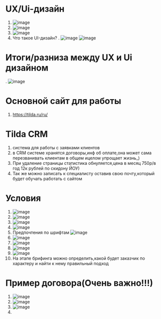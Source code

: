 # UX/Ui-дизайн
1. ![image](https://github.com/user-attachments/assets/1c3764ab-77f6-407e-8e27-43c1988ce496)
2. ![image](https://github.com/user-attachments/assets/0ff1f5be-82ec-46a4-bb71-85b5b6063d7e)
3. ![image](https://github.com/user-attachments/assets/e0488a25-c3b8-44d9-a9b1-324f703d740a)
4. Что такое UI-дизайн?
. ![image](https://github.com/user-attachments/assets/75c86216-7e37-499d-933d-7dae2e00bd5a)
![image](https://github.com/user-attachments/assets/f6f560a5-1dc5-45f1-a499-4067d57586cb)
# Итоги/разниза между UX и Ui дизайном
. ![image](https://github.com/user-attachments/assets/c6a94661-0e82-4561-aa5c-2daacdaa6601)
# Основной сайт для работы
1. https://tilda.ru/ru/
# Tilda CRM 
1. система для работы с заявками клиентов
2. в CRM системе хранятся договоры,инф об оплате,она может сама перезванивать клиентам в общем ицелом упрощает жизнь_)
3. При удаление страницы статистика обнуляется,цена в месяц 750р/в год 12к рублей по скидону ЙОУ)
4. Так же можно записать к специалисту оставив свою почту,который будет обучать работать с сайтом

# Условия
1. ![image](https://github.com/user-attachments/assets/af3a1662-f23f-4461-a2ff-c04b5dd95b31)
2. ![image](https://github.com/user-attachments/assets/7fff105b-a496-4723-99a4-d37466d03633)
3. ![image](https://github.com/user-attachments/assets/fc63761c-a95d-42d3-8afd-cd2e108378be)
4. ![image](https://github.com/user-attachments/assets/38aa51e6-86a6-4983-9d02-f1a46394b634)
5. Предпочтения по шрифтам ![image](https://github.com/user-attachments/assets/98da59da-3b38-417d-afb4-19cda7bdea11)
6. ![image](https://github.com/user-attachments/assets/06a07986-3fad-473c-81f4-158a1dd5d71c) 
7. ![image](https://github.com/user-attachments/assets/2497b160-b280-4b7a-b54a-a901d64e841d)
8. ![image](https://github.com/user-attachments/assets/e7528fa2-1e09-4689-ad6a-ff9a043eb7fe)
9. ![image](https://github.com/user-attachments/assets/dd8e37a2-b77b-4717-8351-a1405f1d9bf9)
10. На этапе брифинга можно определить,какой будет заказчик по характеру и найти к нему правильный подход

# Пример договора(Очень важно!!!)
1. ![image](https://github.com/user-attachments/assets/2f7b5e72-8cf6-4b70-b845-5874e61b646d)
2. ![image](https://github.com/user-attachments/assets/2e265508-adad-4f9b-9984-959b5ea032d6)
3. ![image](https://github.com/user-attachments/assets/5a695b66-b5df-428f-be8e-c240202562d4)
4. 


